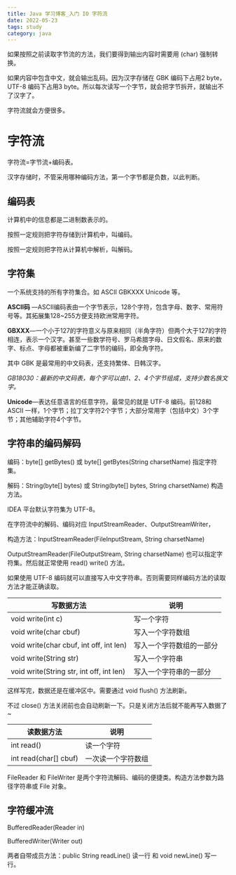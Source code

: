 ```yaml
---
title: Java 学习博客_入门 IO 字符流
date: 2022-05-23
tags: study
category: java
---
```


如果按照之前读取字节流的方法，我们要得到输出内容时需要用 (char) 强制转换。

如果内容中包含中文，就会输出乱码。因为汉字存储在 GBK 编码下占用2 byte，UTF-8 编码下占用3 byte。所以每次读写一个字节，就会把字节拆开，就输出不了汉字了。

字符流就会方便很多。

# 字符流

字符流=字节流+编码表。

汉字存储时，不管采用哪种编码方法，第一个字节都是负数，以此判断。

## 编码表

计算机中的信息都是二进制数表示的。

按照一定规则把字符存储到计算机中，叫编码。

按照一定规则把字符从计算机中解析，叫解码。

## 字符集

一个系统支持的所有字符集合。如 ASCII GBKXXX Unicode 等。

**ASCII码** —ASCII编码表由一个字节表示，128个字符，包含字母、数字、常用符号等。其拓展集128~255方便支持欧洲常用字符。

**GBXXX**—一个小于127的字符意义与原来相同（半角字符）但两个大于127的字符相连，表示一个汉字。甚至一些数学符号、罗马希腊字母、日文假名、原来的数字、标点、字母都被重新编了二字节的编码，即全角字符。

其中 GBK 是最常用的中文码表，还支持繁体、日韩汉字。

*GB18030：最新的中文码表，每个字可以由1、2、4个字节组成，支持少数名族文字。*

**Unicode**—表达任意语言的任意字符。最常见的就是 UTF-8 编码。前128和 ASCII 一样，1个字节；拉丁文字符2个字节；大部分常用字（包括中文）3个字节；其他辅助字符4个字节。

## 字符串的编码解码

编码：byte[] getBytes() 或 byte[] getBytes(String charsetName) 指定字符集。

解码：String(byte[] bytes) 或 String(byte[] bytes, String charsetName) 构造方法。

IDEA 平台默认字符集为 UTF-8。

在字符流中的解码、编码对应 InputStreamReader、OutputStreamWriter，

构造方法：InputStreamReader(FileInputStream, String charsetName) 

OutputStreamReader(FileOutputStream, String charsetName) 也可以指定字符集。然后就正常使用 read() write() 方法。

如果使用 UTF-8 编码就可以直接写入中文字符串。否则需要同样编码方法的读取方法才能正确读取。

| 写数据方法                               | 说明                     |
| ---------------------------------------- | ------------------------ |
| void write(int c)                        | 写一个字符               |
| void write(char cbuf)                    | 写入一个字符数组         |
| void write(char cbuf, int off, int len)  | 写入一个字符数组的一部分 |
| void write(String str)                   | 写入一个字符串           |
| void write(String str, int off, int len) | 写入一个字符串的一部分   |

这样写完，数据还是在缓冲区中。需要通过 void flush() 方法刷新。

不过 close() 方法关闭前也会自动刷新一下。只是关闭方法后就不能再写入数据了~

| 读数据方法            | 说明               |
| --------------------- | ------------------ |
| int read()            | 读一个字符         |
| int read(char[] cbuf) | 一次读一个字符数组 |

FileReader 和 FileWriter 是两个字符流解码、编码的便捷类。构造方法参数为路径字符串或 File 对象。

## 字符缓冲流

BufferedReader(Reader in)

BufferedWriter(Writer out)

两者自带成员方法：public String readLine() 读一行 和 void newLine() 写一行。

